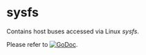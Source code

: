 # sysfs

Contains host buses accessed via Linux _sysfs_.

Please refer to
[![GoDoc](https://godoc.org/github.com/maruel/dlibox/go/pio/host/drivers/sysfs?status.svg)](https://godoc.org/github.com/maruel/dlibox/go/pio/host/drivers/sysfs).
